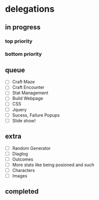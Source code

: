# delegations

## in progress

### top priority

### bottom priority

## queue
- [ ] Craft Maze
- [ ] Craft Encounter
- [ ] Stat Management
- [ ] Build Webpage
- [ ] CSS
- [ ] Jquery
- [ ] Sucess, Failure Popups
- [ ] Slide show!
## extra
- [ ] Random Generator
- [ ] Diaglog
- [ ] Outcomes
- [ ] More stats like being posioned and such
- [ ] Characters
- [ ] Images
## completed
